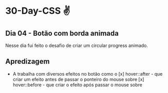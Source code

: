 # 30-Day-CSS :v: 
## Dia 04 - Botão com borda animada
Nesse dia fui feito o desafio de criar um circular progress animado.

## Apredizagem
 - A trabalha com diversos efeitos no botão como o 
 [x] hover::after - que criar um efeito antes de passar o ponteiro do mouse sobre
 [x] hover::before -  que criar o efeito após passar o mouse sobre
